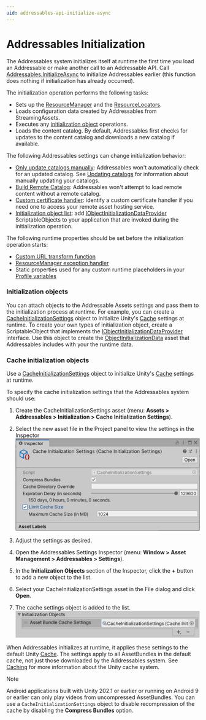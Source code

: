 ```yaml
---
uid: addressables-api-initialize-async
---
```


# Addressables Initialization

The Addressables system initializes itself at runtime the first time you load an Addressable or make another call to an Addressable API. Call [Addressables.InitializeAsync] to initialize Addressables earlier (this function does nothing if initialization has already occurred). 

The initialization operation performs the following tasks:

* Sets up the [ResourceManager] and the [ResourceLocators].
* Loads configuration data created by Addressables from StreamingAssets.
* Executes any [initialization object] operations.
* Loads the content catalog. By default, Addressables first checks for updates to the content catalog and downloads a new catalog if available.

The following Addressables settings can change initialization behavior:

* [Only update catalogs manually]: Addressables won't automatically check for an updated catalog. See [Updating catalogs] for information about manually updating your catalogs.
* [Build Remote Catalog]: Addressables won't attempt to load remote content without a remote catalog.
* [Custom certificate handler]: identify a custom certificate handler if you need one to access your remote asset hosting service.
* [Initialization object list]: add [IObjectInitializationDataProvider] ScriptableObjects to your application that are invoked during the initialization operation.

The following runtime properties should be set before the initialization operation starts:

* [Custom URL transform function]
* [ResourceManager exception handler]
* Static properties used for any custom runtime placeholders in your [Profile variables] 

### Initialization objects

You can attach objects to the Addressable Assets settings and pass them to the initialization process at runtime. For example, you can create a [CacheInitializationSettings] object to initialize Unity's [Cache] settings at runtime. To create your own types of initialization object, create a ScriptableObject that implements the [IObjectInitializationDataProvider] interface. Use this object to create the [ObjectInitializationData] asset that Addressables includes with your the runtime data.

### Cache initialization objects

Use a [CacheInitializationSettings] object to initialize Unity's [Cache] settings at runtime.

To specify the cache initialization settings that the Addressables system should use:

1. Create the CacheInitializationSettings asset (menu: __Assets > Addressables > Initialization > Cache Initialization Settings__).
2. Select the new asset file in the Project panel to view the settings in the Inspector
   ![](../images/addr_misc_0.png)

3. Adjust the settings as desired.
4. Open the Addressables Settings Inspector (menu: __Window > Asset Management > Addressables > Settings__).
5. In the __Initialization Objects__ section of the Inspector, click the __+__ button to add a new object to the list.
6. Select your CacheInitializationSettings asset in the File dialog and click __Open__.
7. The cache settings object is added to the list.
   ![](../images/addr_misc_1.png)

When Addressables initializes at runtime, it applies these settings to the default Unity [Cache]. The settings apply to all AssetBundles in the default cache, not just those downloaded by the Addressables system. See [Caching] for more information about the Unity cache system.

> [!NOTE]
> Android applications built with Unity 202.1 or earlier or running on Android 9 or earlier can only play videos from uncompressed AssetBundles. You can use a `CacheInitializationSettings` object to disable recompression of the cache by disabling the __Compress Bundles__ option.

[Addressables.CheckForCatalogUpdates]: xref:UnityEngine.AddressableAssets.Addressables.CheckForCatalogUpdates*
[Addressables.InitializeAsync]: xref:UnityEngine.AddressableAssets.Addressables.InitializeAsync*
[Addressables.LoadContentCatalogAsync]: xref:UnityEngine.AddressableAssets.Addressables.LoadContentCatalogAsync*
[Addressables.ResourceManager]: xref:UnityEngine.AddressableAssets.Addressables.ResourceManager
[Addressables.UpdateCatalogs]: xref:UnityEngine.AddressableAssets.Addressables.UpdateCatalogs*
[Build Remote Catalog]: xref:addressables-asset-settings#catalog
[Cache]: xref:UnityEngine.Cache
[CacheInitializationSettings]: xref:UnityEditor.AddressableAssets.Settings.CacheInitializationSettings
[Caching]: xref:UnityEngine.Caching
[Catalog Download Timeout]: xref:addressables-asset-settings#downloads
[Content update builds]: xref:addressables-content-update-builds
[Custom certificate handler]: xref:addressables-asset-settings#downloads
[Custom URL transform function]: xref:addressables-api-transform-internal-id
[Customizing initialization]: #customizing-initialization
[Only update catalogs manually]: xref:addressables-asset-settings#catalog
[Getting the address of an asset at runtime]: #getting-the-address-of-an-asset-at-runtime
[initialization object list]: xref:addressables-asset-settings#initialization-object-list
[initialization object]: xref:addressables-asset-settings#initialization-object-list
[InternalId]: xref:UnityEngine.ResourceManagement.ResourceLocations.IResourceLocation.InternalId
[IObjectInitializationDataProvider]: xref:UnityEngine.ResourceManagement.Util.IObjectInitializationDataProvider
[IResourceLocation]: xref:UnityEngine.ResourceManagement.ResourceLocations.IResourceLocation
[LoadContentCatalogAsync]: xref:UnityEngine.AddressableAssets.Addressables.LoadContentCatalogAsync*
[Loading additional catalogs]: #loading-additional-catalogs
[Loading Assets by Location]: xref:addressables-api-load-asset-async#loading-assets-by-location
[Modifying resource URLs at runtime]: #modifying-resource-urls-at-runtime
[ObjectInitializationData]: xref:UnityEngine.ResourceManagement.Util.ObjectInitializationData
[PrimaryKey]: xref:UnityEngine.ResourceManagement.ResourceLocations.IResourceLocation.PrimaryKey
[Profile variable syntax]: xref:addressables-profile-variables#profile-variable-syntax
[Profile variables]: xref:addressables-profile-variables#profile-variable-syntax
[RemoteLoadPath Profile variable]: xref:addressables-profiles
[ResourceLocators]: xref:UnityEngine.AddressableAssets.ResourceLocators
[ResourceManager exception handler]: xref:UnityEngine.ResourceManagement.ResourceManager.ExceptionHandler
[ResourceManager]: xref:UnityEngine.ResourceManagement.ResourceManager
[InternalIdTransformFunc]: xref:UnityEngine.ResourceManagement.ResourceManager.InternalIdTransformFunc
[Unique Bundle Ids]: xref:addressables-content-update-builds#unique-bundle-ids-setting
[Updating catalogs]: xref:addressables-api-load-content-catalog-async#updating-catalogs